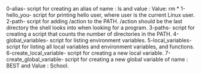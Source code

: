 0-alias- script for creating an alias of name : ls and value : Value: rm *
1-hello_you- script for printing hello user, where user is the current Linux user.
2-path- script for adding /action to the PATH. /action should be the last directory the shell looks into when looking for a program.
3-paths- script for creating a script that counts the number of directories in the PATH.
4-global_variables- script for listing environment variables.
5-local_variables- script for listing all local variables and environment variables, and functions.
6-create_local_variable- script for creating a new local variable.
7-create_global_variable- script for creating a new global variable of name : BEST and Value : School.
